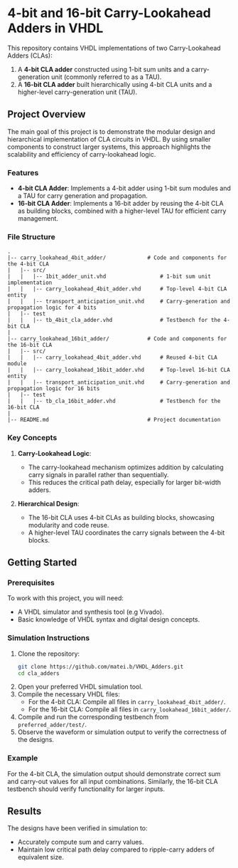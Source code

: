 # 4-bit and 16-bit Carry-Lookahead Adders in VHDL

This repository contains VHDL implementations of two Carry-Lookahead Adders (CLAs):

1. A **4-bit CLA adder** constructed using 1-bit sum units and a carry-generation unit (commonly referred to as a TAU).
2. A **16-bit CLA adder** built hierarchically using 4-bit CLA units and a higher-level carry-generation unit (TAU).

## Project Overview
The main goal of this project is to demonstrate the modular design and hierarchical implementation of CLA circuits in VHDL. By using smaller components to construct larger systems, this approach highlights the scalability and efficiency of carry-lookahead logic.

### Features
- **4-bit CLA Adder**: Implements a 4-bit adder using 1-bit sum modules and a TAU for carry generation and propagation.
- **16-bit CLA Adder**: Implements a 16-bit adder by reusing the 4-bit CLA as building blocks, combined with a higher-level TAU for efficient carry management.

### File Structure
```
.
|-- carry_lookahead_4bit_adder/             # Code and components for the 4-bit CLA
|   |-- src/
|   |   |-- 1bit_adder_unit.vhd                 # 1-bit sum unit implementation
|   |   |-- carry_lookahead_4bit_adder.vhd      # Top-level 4-bit CLA entity
|   |   |-- transport_anticipation_unit.vhd     # Carry-generation and propagation logic for 4 bits
|   |-- test                                    
|   |   |-- tb_4bit_cla_adder.vhd               # Testbench for the 4-bit CLA
|
|-- carry_lookahead_16bit_adder/            # Code and components for the 16-bit CLA
|   |-- src/
|   |   |-- carry_lookahead_4bit_adder.vhd      # Reused 4-bit CLA module
|   |   |-- carry_lookahead_16bit_adder.vhd     # Top-level 16-bit CLA entity
|   |   |-- transport_anticipation_unit.vhd     # Carry-generation and propagation logic for 16 bits
|   |-- test                                    
|   |   |-- tb_cla_16bit_adder.vhd              # Testbench for the 16-bit CLA
|
|-- README.md                               # Project documentation
```

### Key Concepts
1. **Carry-Lookahead Logic**:
   - The carry-lookahead mechanism optimizes addition by calculating carry signals in parallel rather than sequentially.
   - This reduces the critical path delay, especially for larger bit-width adders.

2. **Hierarchical Design**:
   - The 16-bit CLA uses 4-bit CLAs as building blocks, showcasing modularity and code reuse.
   - A higher-level TAU coordinates the carry signals between the 4-bit blocks.

## Getting Started

### Prerequisites
To work with this project, you will need:
- A VHDL simulator and synthesis tool (e.g Vivado).
- Basic knowledge of VHDL syntax and digital design concepts.

### Simulation Instructions
1. Clone the repository:
   ```bash
   git clone https://github.com/matei.b/VHDL_Adders.git
   cd cla_adders
   ```
2. Open your preferred VHDL simulation tool.
3. Compile the necessary VHDL files:
   - For the 4-bit CLA: Compile all files in `carry_lookahead_4bit_adder/`.
   - For the 16-bit CLA: Compile all files in `carry_lookahead_16bit_adder/`.
4. Compile and run the corresponding testbench from `preferred_adder/test/`.
5. Observe the waveform or simulation output to verify the correctness of the designs.

### Example
For the 4-bit CLA, the simulation output should demonstrate correct sum and carry-out values for all input combinations. Similarly, the 16-bit CLA testbench should verify functionality for larger inputs.

## Results
The designs have been verified in simulation to:
- Accurately compute sum and carry values.
- Maintain low critical path delay compared to ripple-carry adders of equivalent size.
